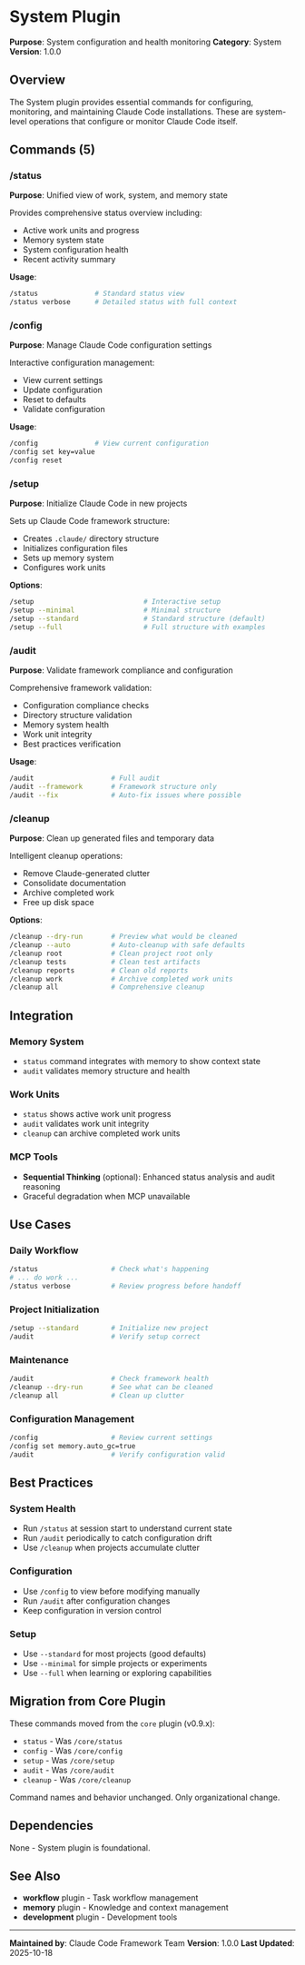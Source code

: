 # System Plugin

**Purpose**: System configuration and health monitoring
**Category**: System
**Version**: 1.0.0

## Overview

The System plugin provides essential commands for configuring, monitoring, and maintaining Claude Code installations. These are system-level operations that configure or monitor Claude Code itself.

## Commands (5)

### /status
**Purpose**: Unified view of work, system, and memory state

Provides comprehensive status overview including:
- Active work units and progress
- Memory system state
- System configuration health
- Recent activity summary

**Usage**:
```bash
/status              # Standard status view
/status verbose      # Detailed status with full context
```

### /config
**Purpose**: Manage Claude Code configuration settings

Interactive configuration management:
- View current settings
- Update configuration
- Reset to defaults
- Validate configuration

**Usage**:
```bash
/config              # View current configuration
/config set key=value
/config reset
```

### /setup
**Purpose**: Initialize Claude Code in new projects

Sets up Claude Code framework structure:
- Creates `.claude/` directory structure
- Initializes configuration files
- Sets up memory system
- Configures work units

**Options**:
```bash
/setup                           # Interactive setup
/setup --minimal                 # Minimal structure
/setup --standard                # Standard structure (default)
/setup --full                    # Full structure with examples
```

### /audit
**Purpose**: Validate framework compliance and configuration

Comprehensive framework validation:
- Configuration compliance checks
- Directory structure validation
- Memory system health
- Work unit integrity
- Best practices verification

**Usage**:
```bash
/audit                   # Full audit
/audit --framework       # Framework structure only
/audit --fix             # Auto-fix issues where possible
```

### /cleanup
**Purpose**: Clean up generated files and temporary data

Intelligent cleanup operations:
- Remove Claude-generated clutter
- Consolidate documentation
- Archive completed work
- Free up disk space

**Options**:
```bash
/cleanup --dry-run       # Preview what would be cleaned
/cleanup --auto          # Auto-cleanup with safe defaults
/cleanup root            # Clean project root only
/cleanup tests           # Clean test artifacts
/cleanup reports         # Clean old reports
/cleanup work            # Archive completed work units
/cleanup all             # Comprehensive cleanup
```

## Integration

### Memory System
- `status` command integrates with memory to show context state
- `audit` validates memory structure and health

### Work Units
- `status` shows active work unit progress
- `audit` validates work unit integrity
- `cleanup` can archive completed work units

### MCP Tools
- **Sequential Thinking** (optional): Enhanced status analysis and audit reasoning
- Graceful degradation when MCP unavailable

## Use Cases

### Daily Workflow
```bash
/status                  # Check what's happening
# ... do work ...
/status verbose          # Review progress before handoff
```

### Project Initialization
```bash
/setup --standard        # Initialize new project
/audit                   # Verify setup correct
```

### Maintenance
```bash
/audit                   # Check framework health
/cleanup --dry-run       # See what can be cleaned
/cleanup all             # Clean up clutter
```

### Configuration Management
```bash
/config                  # Review current settings
/config set memory.auto_gc=true
/audit                   # Verify configuration valid
```

## Best Practices

### System Health
- Run `/status` at session start to understand current state
- Run `/audit` periodically to catch configuration drift
- Use `/cleanup` when projects accumulate clutter

### Configuration
- Use `/config` to view before modifying manually
- Run `/audit` after configuration changes
- Keep configuration in version control

### Setup
- Use `--standard` for most projects (good defaults)
- Use `--minimal` for simple projects or experiments
- Use `--full` when learning or exploring capabilities

## Migration from Core Plugin

These commands moved from the `core` plugin (v0.9.x):
- `status` - Was `/core/status`
- `config` - Was `/core/config`
- `setup` - Was `/core/setup`
- `audit` - Was `/core/audit`
- `cleanup` - Was `/core/cleanup`

Command names and behavior unchanged. Only organizational change.

## Dependencies

None - System plugin is foundational.

## See Also

- **workflow** plugin - Task workflow management
- **memory** plugin - Knowledge and context management
- **development** plugin - Development tools

---

**Maintained by**: Claude Code Framework Team
**Version**: 1.0.0
**Last Updated**: 2025-10-18
